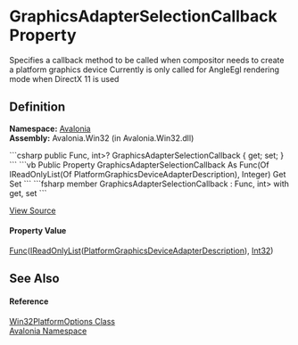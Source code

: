 # GraphicsAdapterSelectionCallback Property


Specifies a callback method to be called when compositor needs to create a platform graphics device Currently is only called for AngleEgl rendering mode when DirectX 11 is used



## Definition
**Namespace:** <a href="N_Avalonia">Avalonia</a>  
**Assembly:** Avalonia.Win32 (in Avalonia.Win32.dll)

<Tabs groupId="api-code-preview">
<TabItem value="csharp" label="C#">
```csharp
public Func<IReadOnlyList<PlatformGraphicsDeviceAdapterDescription>, int>? GraphicsAdapterSelectionCallback { get; set; }
```
</TabItem>
<TabItem value="vb" label="VB">
```vb
Public Property GraphicsAdapterSelectionCallback As Func(Of IReadOnlyList(Of PlatformGraphicsDeviceAdapterDescription), Integer)
	Get
	Set
```
</TabItem>
<TabItem value="fsharp" label="F#">
```fsharp
member GraphicsAdapterSelectionCallback : Func<IReadOnlyList<PlatformGraphicsDeviceAdapterDescription>, int> with get, set
```
</TabItem>
</Tabs>



<a href="https://github.com/AvaloniaUI/Avalonia/tree/master/src/Windows/Avalonia.Win32/Win32PlatformOptions.cs#L178" title="View the source code">View Source</a>



#### Property Value
<a href="https://learn.microsoft.com/dotnet/api/system.func-2" target="_blank" rel="noopener noreferrer">Func</a>(<a href="https://learn.microsoft.com/dotnet/api/system.collections.generic.ireadonlylist-1" target="_blank" rel="noopener noreferrer">IReadOnlyList</a>(<a href="T_Avalonia_Platform_PlatformGraphicsDeviceAdapterDescription">PlatformGraphicsDeviceAdapterDescription</a>), <a href="https://learn.microsoft.com/dotnet/api/system.int32" target="_blank" rel="noopener noreferrer">Int32</a>)

## See Also


#### Reference
<a href="T_Avalonia_Win32PlatformOptions">Win32PlatformOptions Class</a>  
<a href="N_Avalonia">Avalonia Namespace</a>  

